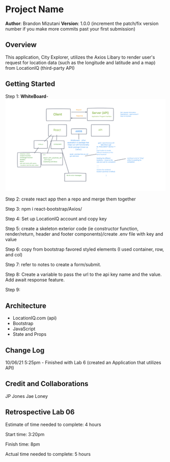 # Project Name

**Author**: Brandon Mizutani
**Version**: 1.0.0 (increment the patch/fix version number if you make more commits past your first submission)

## Overview
This application, City Explorer, utilizes the Axios Libary to render user's request for location data (such as the longitude and latitude and a map) from LocationIQ (third-party API)

## Getting Started

Step 1: **WhiteBoard**- ![WhiteBoard Image](./src/images/whiteboard.png)

Step 2: create react app then a repo and merge them together

Step 3: npm i react-bootstrap/Axios/

Step 4: Set up LocationIQ account and copy key

Step 5: create a skeleton exterior code (ie constructor function, render/return, header and footer components)/create .env file with key and value

Step 6: copy from bootstrap favored styled elements (I used container, row, and col)

Step 7: refer to notes to create a form/submit.

Step 8: Create a variable to pass the url to the api key name and the value. Add await response feature.

Step 9:

## Architecture

- LocationIQ.com (api)
- Bootstrap
- JavaScript
- State and Props

## Change Log
10/06/21 5:25pm - Finished with Lab 6 (created an Application that utilizes API)

## Credit and Collaborations
JP Jones
Jae Loney

## Retrospective Lab 06

Estimate of time needed to complete: 4 hours

Start time: 3:20pm

Finish time: 8pm

Actual time needed to complete: 5 hours
